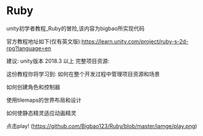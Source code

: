 # Ruby
unity初学者教程_Ruby的冒险,该内容为bigbao所实现代码

官方教程地址如下(仅有英文版):https://learn.unity.com/project/ruby-s-2d-rpg?language=en


建议: unity版本 2018.3 以上
完整项目资源:

这份教程你将学习到:
如何在整个开发过程中管理项目资源和场景

如何创建角色和控制器

使用tilemaps的世界布局和设计

如何使静态精灵适应动画精灵

点击play!
(https://github.com/Bigbao123/Ruby/blob/master/iamge/play.png)

